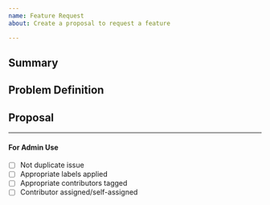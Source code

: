 ```yaml
---
name: Feature Request
about: Create a proposal to request a feature

---
```


<!-- < < < < < < < < < < < < < < < < < < < < < < < < < < < < < < < < < ☺ 
v                            ✰  Thanks for opening an issue! ✰    
v    Before smashing the submit button please review the template.
v    Word of caution: poorly thought-out proposals may be rejected 
v                     without deliberation 
☺ > > > > > > > > > > > > > > > > > > > > > > > > > > > > > > > > >  -->

## Summary

<!-- Short, concise description of the proposed feature -->

## Problem Definition

<!-- Why do we need this feature? 
What problems may be addressed by introducing this feature?
What benefits does CometBFT stand to gain by including this feature?
Are there any disadvantages of including this feature? -->

## Proposal

<!-- Detailed description of requirements of implementation -->

____

#### For Admin Use

- [ ] Not duplicate issue
- [ ] Appropriate labels applied
- [ ] Appropriate contributors tagged
- [ ] Contributor assigned/self-assigned

